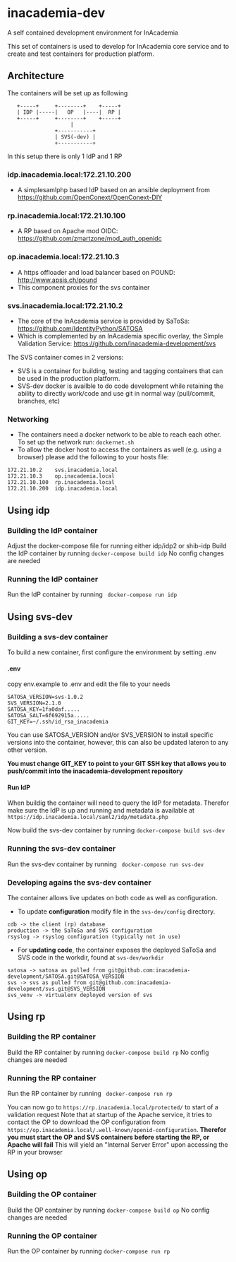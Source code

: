 # inacademia-dev
A self contained development environment for InAcademia

This set of containers is used to develop for InAcademia core service and to create and test containers for production platform.

## Architecture
The containers will be set up as following
```
   +-----+     +--------+    +-----+
   | IDP |-----|   OP   |----|  RP |
   +-----+     +--------+    +-----+
                    |
               +-----------+
               | SVS(-dev) |
               +-----------+
```
In this setup there is only 1 IdP and 1 RP

### idp.inacademia.local:172.21.10.200
* A simplesamlphp based IdP based on an ansible deployment from https://github.com/OpenConext/OpenConext-DIY

### rp.inacademia.local:172.21.10.100
* A RP based on Apache mod OIDC: https://github.com/zmartzone/mod_auth_openidc

### op.inacademia.local:172.21.10.3
* A https offloader and load balancer based on POUND: http://www.apsis.ch/pound
* This component proxies for the svs container

### svs.inacademia.local:172.21.10.2
* The core of the InAcademia service is provided by SaToSa: https://github.com/IdentityPython/SATOSA
* Which is complemented by an InAcademia specific overlay, the Simple Validation Service: https://github.com/inacademia-development/svs

The SVS container comes in 2 versions:
* SVS is a container for building, testing and tagging containers that can be used in the production platform.
* SVS-dev docker is availble to do code development while retaining the ability to directly work/code and use git in normal way (pull/commit, branches, etc)

### Networking
* The containers need a docker network to be able to reach each other. To set up the network run:
```dockernet.sh```
* To allow the docker host to access the containers as well (e.g. using a browser) please add the following to your hosts file:
```
172.21.10.2    svs.inacademia.local
172.21.10.3    op.inacademia.local
172.21.10.100  rp.inacademia.local
172.21.10.200  idp.inacademia.local
```

## Using idp
### Building the IdP container
Adjust the docker-compose file for running either idp/idp2 or shib-idp
Build the IdP container by running
```docker-compose build idp```
No config changes are needed
### Running the IdP container
Run the IdP container by running
``` docker-compose run idp```

## Using svs-dev

### Building a svs-dev container
To build a new container, first configure the environment by setting .env

#### .env
copy env.example to .env and edit the file to your needs
```
SATOSA_VERSION=svs-1.0.2
SVS_VERSION=2.1.0
SATOSA_KEY=1fa0daf.....
SATOSA_SALT=6f692915a.....
GIT_KEY=~/.ssh/id_rsa_inacademia
```
You can use SATOSA_VERSION and/or SVS_VERSION to install specific versions into the container, however, this can also be updated lateron to any other version.

**You must change GIT_KEY to point to your GIT SSH key that allows you to push/commit into the inacademia-development repository**

#### Run IdP
When buildig the container will need to query the IdP for metadata. Therefor make sure the IdP is up and running and metadata is available at
```https://idp.inacademia.local/saml2/idp/metadata.php```

Now build the svs-dev container by running
```docker-compose build svs-dev```

### Running the svs-dev container
Run the svs-dev container by running
``` docker-compose run svs-dev```

### Developing agains the svs-dev container
The container allows live updates on both code as well as configuration.
* To update **configuration** modify file in the ```svs-dev/config``` directory.
```
cdb -> the client (rp) database
production -> the SaToSa and SVS configuration
rsyslog -> rsyslog configuration (typically not in use)
```
* For **updating code**, the container exposes the deployed SaToSa and SVS code in the workdir, found at ```svs-dev/workdir```

```
satosa -> satosa as pulled from git@github.com:inacademia-development/SATOSA.git@SATOSA_VERSION
svs -> svs as pulled from git@github.com:inacademia-development/svs.git@SVS_VERSION
svs_venv -> virtualenv deployed version of svs
```
## Using rp
### Building the RP container
Build the RP container by running
```docker-compose build rp```
No config changes are needed
### Running the RP container
Run the RP container by running
``` docker-compose run rp```

You can now go to ```https://rp.inacademia.local/protected/``` to start of a validation request
Note that at startup of the Apache service, it tries to contact the OP to download the OP configuration from
```https://op.inacademia.local/.well-known/openid-configuration```. **Therefor you must start the OP and SVS containers before starting the RP, or Apache will fail** This will yield an "Internal Server Error" upon accessing the RP in your browser

## Using op
### Building the OP container
Build the OP container by running
```docker-compose build op```
No config changes are needed
### Running the OP container
Run the OP container by running
```docker-compose run rp```


